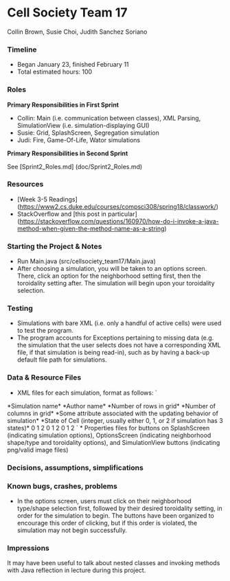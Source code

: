 # Cell Society Team 17
Collin Brown, Susie Choi, Judith Sanchez Soriano

### Timeline
* Began January 23, finished February 11
* Total estimated hours: 100

### Roles
**Primary Responsibilities in First Sprint**
* Collin: Main (i.e. communication between classes), XML Parsing, SimulationView (i.e. simulation-displaying GUI)
* Susie: Grid, SplashScreen, Segregation simulation
* Judi: Fire, Game-Of-Life, Wator simulations

**Primary Responsibilities in Second Sprint**

See [Sprint2_Roles.md] (doc/Sprint2_Roles.md)

### Resources
* [Week 3-5 Readings] (https://www2.cs.duke.edu/courses/compsci308/spring18/classwork/) 
* StackOverflow and [this post in particular] (https://stackoverflow.com/questions/160970/how-do-i-invoke-a-java-method-when-given-the-method-name-as-a-string)

### Starting the Project & Notes
* Run Main.java (src/cellsociety_team17/Main.java)
* After choosing a simulation, you will be taken to an options screen. There, click an option for the neighborhood setting first, then the toroidality setting after. The simulation will begin upon your toroidality selection.

### Testing
* Simulations with bare XML (i.e. only a handful of active cells) were used to test the program. 
* The program accounts for Exceptions pertaining to missing data (e.g. the simulation that the user selects does not have a corresponding XML file, if that simulation is being read-in), such as by having a back-up default file path for simulations. 

### Data & Resource Files
* XML files for each simulation, format as follows:
`
<?xml version="1.0" encoding="UTF-8"?>
<data>
	<meta>
		<simulationType>*Simulation name*</simulationType>
		<title>*Simulation title*</title>
		<author>*Author name*</author>
		<height>*Number of rows in grid*</height>
		<width>*Number of columns in grid*</width>
		<probability>*Some attribute associated with the updating behavior of simulation*</probability>
	</meta>
	<grid>
		<row>
			<cell>*State of Cell (integer, usually either 0, 1, or 2 if simulation has 3 states)*</cell>
			<cell>0</cell>
			<cell>1</cell>
			<cell>2</cell>
			<cell>0</cell>
			<cell>1</cell>
			<cell>2</cell>
			<cell>0</cell>
			<cell>1</cell>
			<cell>2</cell>
		</row>
	</grid>
</data>
`
* Properties files for buttons on SplashScreen (indicating simulation options), OptionsScreen (indicating neighborhood shape/type and toroidality options), and SimulationView buttons (indicating png/valid image files) 

### Decisions, assumptions, simplifications 

### Known bugs, crashes, problems 
* In the options screen, users must click on their neighborhood type/shape selection first, followed by their desired toroidality setting, in order for the simulation to begin. The buttons have been organized to encourage this order of clicking, but if this order is violated, the simulation may not begin successfully. 

### Impressions 
It may have been useful to talk about nested classes and invoking methods with Java reflection in lecture during this project. 